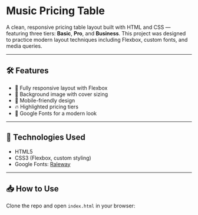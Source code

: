 # Music Pricing Table

A clean, responsive pricing table layout built with HTML and CSS — featuring three tiers: **Basic**, **Pro**, and **Business**. This project was designed to practice modern layout techniques including Flexbox, custom fonts, and media queries.

---

## 🛠 Features

- 🎨 Fully responsive layout with Flexbox
- 🌿 Background image with cover sizing
- 📱 Mobile-friendly design
- 🔥 Highlighted pricing tiers
- 🎯 Google Fonts for a modern look

---

## 📂 Technologies Used

- HTML5
- CSS3 (Flexbox, custom styling)
- Google Fonts: [Raleway](https://fonts.google.com/specimen/Raleway)

---

## 📥 How to Use

Clone the repo and open `index.html` in your browser:

